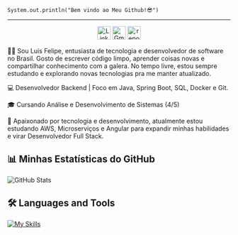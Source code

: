 
<code>System.out.println("Bem vindo ao Meu Github!😎")</code>
<hr>
<!-- Contact Badges -->
<p align="center">
  <!-- LinkedIn Badge -->
  <a href="https://www.linkedin.com/in/luisfelipe-dev/" style="text-decoration: none;">
    <img alt="LinkedIn" title="Connect with me on LinkedIn" src="https://custom-icon-badges.demolab.com/badge/-LinkedIn-0077B5?style=for-the-badge&logo=linkedin&logoColor=white&labelColor=1155ba" style="height: 30px;"/></a>
  
  <!-- Gmail Badge -->
  <a href="mailto:filipinho_v3@hotmail.com" style="text-decoration: none;">
    <img alt="Gmail" title="Send me an email" src="https://custom-icon-badges.demolab.com/badge/-Gmail-D14836?style=for-the-badge&logo=gmail&logoColor=white&labelColor=B23121" style="height: 30px;"/></a>

  <!-- GitHub Repositories Badge -->
  <a href="https://github.com/lsfelipedev?tab=repositories" style="text-decoration: none;">
    <img alt="repositories" title="See my repositories on GitHub" src="https://custom-icon-badges.demolab.com/badge/-Repositories-FDD64B?style=for-the-badge&logo=repo&logoColor=black&labelColor=f7c719" style="height: 30px;"/></a>
</p>

🙋‍♂️ Sou Luis Felipe, entusiasta de tecnologia e desenvolvedor de software no Brasil. Gosto de escrever código limpo, aprender coisas novas e compartilhar conhecimento com a galera. No tempo livre, estou sempre estudando e explorando novas tecnologias pra me manter atualizado.

💻 Desenvolvedor Backend | Foco em Java, Spring Boot, SQL, Docker e Git.

🎓 Cursando Análise e Desenvolvimento de Sistemas (4/5) 

🚀 Apaixonado por tecnologia e desenvolvimento, atualmente estou estudando AWS, Microserviços e Angular para expandir minhas habilidades e virar Desenvolvedor Full Stack.


## 📊 Minhas Estatísticas do GitHub

![GitHub Stats](https://github-readme-stats.vercel.app/api?username=lsfelipedev&show_icons=true&theme=github_dark&locale=pt-br&count_private=true)

## 🛠 Languages and Tools
[![My Skills](https://skillicons.dev/icons?i=java,spring,graphql,postgres,mysql,docker,python,git,html,css)](https://skillicons.dev)
